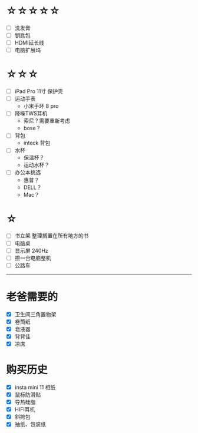 # ☆☆☆☆☆
- [ ] 洗发膏
- [ ] 钥匙包
- [ ] HDMI延长线
- [ ] 电脑扩展坞

# ☆☆☆
- [ ] iPad Pro 11寸 保护壳
- [ ] 运动手表
	- 小米手环 8 pro
- [ ] 降噪TWS耳机
	- 索尼？需要重新考虑
	- bose？
- [ ] 背包
	- inteck 背包
- [ ] 水杯
	- 保温杯？
	- 运动水杯？
- [ ] 办公本挑选
	- 惠普？
	- DELL？
	- Mac？

# ☆
- [ ] 书立架 整理搁置在所有地方的书
- [ ] 电脑桌
- [ ] 显示屏 240Hz
- [ ] 攒一台电脑整机
- [ ] 公路车

---
# 老爸需要的

- [x] 卫生间三角置物架
- [x] 卷筒纸
- [x] 皂液器
- [x] 背背佳
- [x] 凉席
# 购买历史
- [x] insta mini 11 相纸
- [x] 鼠标防滑贴
- [x] 导热硅脂
- [x] HIFI耳机
- [x] 斜挎包
- [x] 抽纸、包装纸
